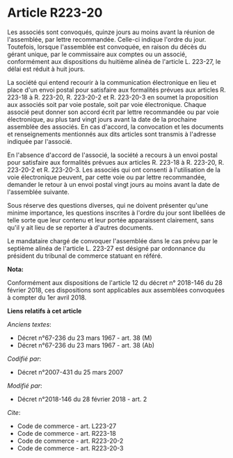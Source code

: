 # Article R223-20

Les associés sont convoqués, quinze jours au moins avant la réunion de l'assemblée, par lettre recommandée. Celle-ci indique
l'ordre du jour. Toutefois, lorsque l'assemblée est convoquée, en raison du décès du gérant unique, par le commissaire aux
comptes ou un associé, conformément aux dispositions du huitième alinéa de l'article L. 223-27, le délai est réduit à huit
jours. 

La société qui entend recourir à la communication électronique en lieu et place d'un envoi postal pour satisfaire aux
formalités prévues aux articles R. 223-18 à R. 223-20, R. 223-20-2 et R. 223-20-3 en soumet la proposition aux associés soit
par voie postale, soit par voie électronique. Chaque associé peut donner son accord écrit par lettre recommandée ou par voie
électronique, au plus tard vingt jours avant la date de la prochaine assemblée des associés. En cas d'accord, la convocation
et les documents et renseignements mentionnés aux dits articles sont transmis à l'adresse indiquée par l'associé. 

En l'absence d'accord de l'associé, la société a recours à un envoi postal pour satisfaire aux formalités prévues aux
articles R. 223-18 à R. 223-20, R. 223-20-2 et R. 223-20-3. Les associés qui ont consenti à l'utilisation de la voie
électronique peuvent, par cette voie ou par lettre recommandée, demander le retour à un envoi postal vingt jours au moins
avant la date de l'assemblée suivante. 

Sous réserve des questions diverses, qui ne doivent présenter qu'une minime importance, les questions inscrites à l'ordre du
jour sont libellées de telle sorte que leur contenu et leur portée apparaissent clairement, sans qu'il y ait lieu de se
reporter à d'autres documents. 

Le mandataire chargé de convoquer l'assemblée dans le cas prévu par le septième alinéa de l'article L. 223-27 est désigné par
ordonnance du président du tribunal de commerce statuant en référé.

**Nota:**

Conformément aux dispositions de l'article 12 du décret n° 2018-146 du 28 février 2018, ces dispositions sont applicables aux
assemblées convoquées à compter du 1er avril 2018.

**Liens relatifs à cet article**

_Anciens textes_:

  - Décret n°67-236 du 23 mars 1967 - art. 38 (M)
  - Décret n°67-236 du 23 mars 1967 - art. 38 (Ab)

_Codifié par_:

  - Décret n°2007-431 du 25 mars 2007

_Modifié par_:

  - Décret n°2018-146 du 28 février 2018 - art. 2

_Cite_:

  - Code de commerce - art. L223-27
  - Code de commerce - art. R223-18
  - Code de commerce - art. R223-20-2
  - Code de commerce - art. R223-20-3
